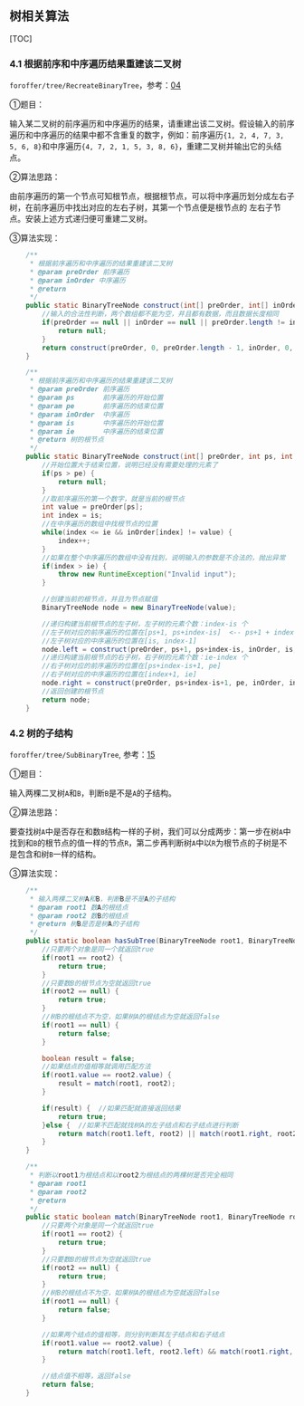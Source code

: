 ## 树相关算法

[TOC]

### 4.1 根据前序和中序遍历结果重建该二叉树

`foroffer/tree/RecreateBinaryTree`，参考：[04](https://github.com/LRH1993/android_interview/blob/master/algorithm/For-offer/04.md)

①题目：

输入某二叉树的前序遍历和中序遍历的结果，请重建出该二叉树。假设输入的前序遍历和中序遍历的结果中都不含重复的数字，例如：前序遍历`{1, 2, 4, 7, 3, 5, 6, 8}`和中序遍历`{4, 7, 2, 1, 5, 3, 8, 6}`，重建二叉树并输出它的头结点。

②算法思路：

由前序遍历的第一个节点可知根节点，根据根节点，可以将中序遍历划分成左右子树，在前序遍历中找出对应的左右子树，其第一个节点便是根节点的 左右子节点。安装上述方式递归便可重建二叉树。

③算法实现：

```java
    /**
     * 根据前序遍历和中序遍历的结果重建该二叉树
     * @param preOrder 前序遍历
     * @param inOrder 中序遍历
     * @return
     */
    public static BinaryTreeNode construct(int[] preOrder, int[] inOrder) {
        //输入的合法性判断，两个数组都不能为空，并且都有数据，而且数据长度相同
        if(preOrder == null || inOrder == null || preOrder.length != inOrder.length || inOrder.length < 1) {
            return null;
        }
        return construct(preOrder, 0, preOrder.length - 1, inOrder, 0, inOrder.length - 1);
    }

    /**
     * 根据前序遍历和中序遍历的结果重建该二叉树
     * @param preOrder 前序遍历
     * @param ps       前序遍历的开始位置
     * @param pe       前序遍历的结束位置
     * @param inOrder  中序遍历
     * @param is       中序遍历的开始位置
     * @param ie       中序遍历的结束位置
     * @return 树的根节点
     */
    public static BinaryTreeNode construct(int[] preOrder, int ps, int pe, int[] inOrder, int is, int ie) {
        //开始位置大于结束位置，说明已经没有需要处理的元素了
        if(ps > pe) {
            return null;
        }
        //取前序遍历的第一个数字，就是当前的根节点
        int value = preOrder[ps];
        int index = is;
        //在中序遍历的数组中找根节点的位置
        while(index <= ie && inOrder[index] != value) {
            index++;
        }
        //如果在整个中序遍历的数组中没有找到，说明输入的参数是不合法的，抛出异常
        if(index > ie) {
            throw new RuntimeException("Invalid input");
        }

        //创建当前的根节点，并且为节点赋值
        BinaryTreeNode node = new BinaryTreeNode(value);

        //递归构建当前根节点的左子树，左子树的元素个数：index-is 个
        //左子树对应的前序遍历的位置在[ps+1, ps+index-is]  <-- ps+1 + index-is - 1
        //左子树对应的中序遍历的位置在[is, index-1]
        node.left = construct(preOrder, ps+1, ps+index-is, inOrder, is, index-1);
        //递归构建当前根节点的右子树，右子树的元素个数：ie-index 个
        //右子树对应的前序遍历的位置在[ps+index-is+1, pe]
        //右子树对应的中序遍历的位置在[index+1, ie]
        node.right = construct(preOrder, ps+index-is+1, pe, inOrder, index+1, ie);
        //返回创建的根节点
        return node;
    }
```

### 4.2 树的子结构

`foroffer/tree/SubBinaryTree`, 参考：[15](https://github.com/LRH1993/android_interview/blob/master/algorithm/For-offer/15.md)

①题目：

输入两棵二叉树`A`和`B`，判断`B`是不是`A`的子结构。

②算法思路：

要查找树`A`中是否存在和数`B`结构一样的子树，我们可以分成两步：第一步在树`A`中找到和`B`的根节点的值一样的节点`R`，第二步再判断树`A`中以`R`为根节点的子树是不是包含和树`B`一样的结构。

③算法实现：

```java
    /**
     * 输入两棵二叉树A和B，判断B是不是A的子结构
     * @param root1 数A的根结点
     * @param root2 数B的根结点
     * @return 树B是否是树A的子结构
     */
    public static boolean hasSubTree(BinaryTreeNode root1, BinaryTreeNode root2) {
        //只要两个对象是同一个就返回true
        if(root1 == root2) {
            return true;
        }
        //只要数B的根节点为空就返回true
        if(root2 == null) {
            return true;
        }
        //树B的根结点不为空，如果树A的根结点为空就返回false
        if(root1 == null) {
            return false;
        }

        boolean result = false;
        //如果结点的值相等就调用匹配方法
        if(root1.value == root2.value) {
            result = match(root1, root2);
        }

        if(result) {  //如果匹配就直接返回结果
            return true;
        }else {  //如果不匹配就找树A的左子结点和右子结点进行判断
            return match(root1.left, root2) || match(root1.right, root2);
        }
    }

    /**
     * 判断以root1为根结点和以root2为根结点的两棵树是否完全相同
     * @param root1 
     * @param root2
     * @return
     */
    public static boolean match(BinaryTreeNode root1, BinaryTreeNode root2) {
        //只要两个对象是同一个就返回true
        if(root1 == root2) {
            return true;
        }
        //只要数B的根节点为空就返回true
        if(root2 == null) {
            return true;
        }
        //树B的根结点不为空，如果树A的根结点为空就返回false
        if(root1 == null) {
            return false;
        }

        //如果两个结点的值相等，则分别判断其左子结点和右子结点
        if(root1.value == root2.value) {
            return match(root1.left, root2.left) && match(root1.right, root2.right);
        }

        //结点值不相等，返回false
        return false;
    }
```

